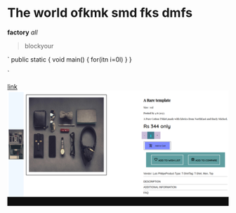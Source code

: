 # The world ofkmk smd fks dmfs

**factory**
*all*
>blockyour

`
public static 
{
    void main()
    {
        for(itn i=0l)
    }
}


`


[link](https://www.youtube.com/watch?v=7g9S371qzwM)
![The San Juan Mountains are beautiful!](pic1.png "San Juan Mountains")
